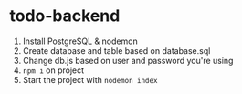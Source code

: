 # todo-backend

1. Install PostgreSQL & nodemon
2. Create database and table based on database.sql
3. Change db.js based on user and password you're using
4. `npm i` on project
5. Start the project with `nodemon index`
